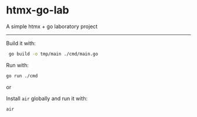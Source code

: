 # htmx-go-lab
A simple htmx + go laboratory project

--- 

Build it with: 
```bash
 go build -o tmp/main ./cmd/main.go
```

Run with:
```bash
go run ./cmd 
```

or 

Install `air` globally and run it with:
```bash
air
```


